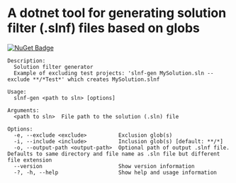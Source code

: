 # A dotnet tool for generating solution filter (.slnf) files based on globs

[![NuGet Badge](https://buildstats.info/nuget/SolutionFilterGenerator)](https://www.nuget.org/packages/SolutionFilterGenerator/)

```
Description:
  Solution filter generator
  Example of excluding test projects: 'slnf-gen MySolution.sln --exclude **/*Test*' which creates MySolution.slnf

Usage:
  slnf-gen <path to sln> [options]

Arguments:
  <path to sln>  File path to the solution (.sln) file

Options:
  -e, --exclude <exclude>          Exclusion glob(s)
  -i, --include <include>          Inclusion glob(s) [default: **/*]
  -o, --output-path <output-path>  Optional path of output .slnf file. Defaults to same directory and file name as .sln file but different file extension
  --version                        Show version information
  -?, -h, --help                   Show help and usage information
```
